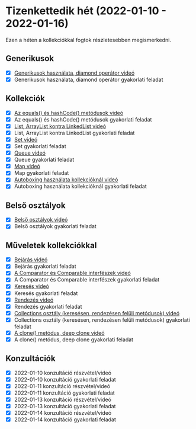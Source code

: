 # Tizenkettedik hét (2022-01-10 - 2022-01-16)

Ezen a héten a kollekciókkal fogtok részletesebben megismerkedni.

## Generikusok

* [x] [Generikusok használata, diamond operátor videó](https://e-learning.training360.com/courses/take/java-se-halado-koll/lessons/10769614-generikusok-hasznalata-diamond-operator)
* [x] Generikusok használata, diamond operátor gyakorlati feladat

## Kollekciók

* [x] [Az equals() és hashCode() metódusok videó](https://e-learning.training360.com/courses/take/java-se-halado-koll/lessons/10769615-az-equals-es-hashcode-metodusok)
* [x] Az equals() és hashCode() metódusok gyakorlati feladat
* [x] [List, ArrayList kontra LinkedList videó](https://e-learning.training360.com/courses/take/java-se-halado-koll/lessons/10769616-list-arraylist-kontra-linkedlist)
* [x] List, ArrayList kontra LinkedList gyakorlati feladat
* [x] [Set videó](https://e-learning.training360.com/courses/take/java-se-halado-koll/lessons/10769617-set)
* [x] Set gyakorlati feladat
* [x] [Queue videó](https://e-learning.training360.com/courses/take/java-se-halado-koll/lessons/10769618-queue)
* [x] Queue gyakorlati feladat
* [x] [Map videó](https://e-learning.training360.com/courses/take/java-se-halado-koll/lessons/10769620-map)
* [x] Map gyakorlati feladat
* [x] [Autoboxing használata kollekcióknál videó](https://e-learning.training360.com/courses/take/java-se-halado-koll/lessons/10769619-autoboxing-hasznalata-kollekcioknal)
* [x] Autoboxing használata kollekcióknál gyakorlati feladat

## Belső osztályok

* [x] [Belső osztályok videó](https://e-learning.training360.com/courses/take/java-se-halado-koll/lessons/29778400-belso-osztalyok)
* [x] Belső osztályok gyakorlati feladat

## Műveletek kollekciókkal

* [x] [Bejárás videó](https://e-learning.training360.com/courses/take/java-se-halado-koll/lessons/10769621-bejaras)
* [x] Bejárás gyakorlati feladat
* [x] [A Comparator és Comparable interfészek videó](https://e-learning.training360.com/courses/take/java-se-halado-koll/lessons/10769622-a-comparator-es-comparable-interfeszek)
* [x] A Comparator és Comparable interfészek gyakorlati feladat
* [x] [Keresés videó](https://e-learning.training360.com/courses/take/java-se-halado-koll/lessons/10769623-kereses)
* [x] Keresés gyakorlati feladat
* [x] [Rendezés videó](https://e-learning.training360.com/courses/take/java-se-halado-koll/lessons/10769624-rendezes)
* [x] Rendezés gyakorlati feladat
* [x] [Collections osztály (keresésen, rendezésen felüli metódusok) videó](https://e-learning.training360.com/courses/take/java-se-halado-koll/lessons/10769625-collections-osztaly-keresesen-rendezesen-feluli-metodusok)
* [x] Collections osztály (keresésen, rendezésen felüli metódusok) gyakorlati feladat
* [x] [A clone() metódus, deep clone videó](https://e-learning.training360.com/courses/take/java-se-halado-koll/lessons/10769626-a-clone-metodus-deep-clone)
* [x] A clone() metódus, deep clone gyakorlati feladat

## Konzultációk

* [x] 2022-01-10 konzultáció részvétel/videó
* [x] 2022-01-10 konzultáció gyakorlati feladat
* [x] 2022-01-11 konzultáció részvétel/videó
* [x] 2022-01-11 konzultáció gyakorlati feladat
* [x] 2022-01-13 konzultáció részvétel/videó
* [x] 2022-01-13 konzultáció gyakorlati feladat
* [x] 2022-01-14 konzultáció részvétel/videó
* [x] 2022-01-14 konzultáció gyakorlati feladat
